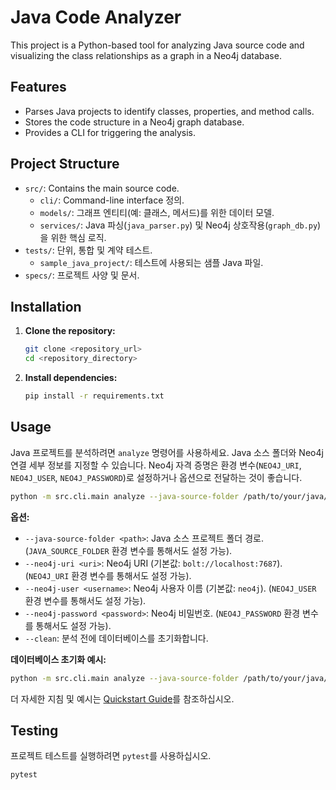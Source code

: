 # Java Code Analyzer

This project is a Python-based tool for analyzing Java source code and visualizing the class relationships as a graph in a Neo4j database.

## Features

- Parses Java projects to identify classes, properties, and method calls.
- Stores the code structure in a Neo4j graph database.
- Provides a CLI for triggering the analysis.

## Project Structure

- `src/`: Contains the main source code.
    - `cli/`: Command-line interface 정의.
    - `models/`: 그래프 엔티티(예: 클래스, 메서드)를 위한 데이터 모델.
    - `services/`: Java 파싱(`java_parser.py`) 및 Neo4j 상호작용(`graph_db.py`)을 위한 핵심 로직.
- `tests/`: 단위, 통합 및 계약 테스트.
    - `sample_java_project/`: 테스트에 사용되는 샘플 Java 파일.
- `specs/`: 프로젝트 사양 및 문서.

## Installation

1.  **Clone the repository:**
    ```bash
    git clone <repository_url>
    cd <repository_directory>
    ```

2.  **Install dependencies:**
    ```bash
    pip install -r requirements.txt
    ```

## Usage

Java 프로젝트를 분석하려면 `analyze` 명령어를 사용하세요. Java 소스 폴더와 Neo4j 연결 세부 정보를 지정할 수 있습니다. Neo4j 자격 증명은 환경 변수(`NEO4J_URI`, `NEO4J_USER`, `NEO4J_PASSWORD`)로 설정하거나 옵션으로 전달하는 것이 좋습니다.

```bash
python -m src.cli.main analyze --java-source-folder /path/to/your/java/project --neo4j-password <your_password>
```

**옵션:**

- `--java-source-folder <path>`: Java 소스 프로젝트 폴더 경로. (`JAVA_SOURCE_FOLDER` 환경 변수를 통해서도 설정 가능).
- `--neo4j-uri <uri>`: Neo4j URI (기본값: `bolt://localhost:7687`). (`NEO4J_URI` 환경 변수를 통해서도 설정 가능).
- `--neo4j-user <username>`: Neo4j 사용자 이름 (기본값: `neo4j`). (`NEO4J_USER` 환경 변수를 통해서도 설정 가능).
- `--neo4j-password <password>`: Neo4j 비밀번호. (`NEO4J_PASSWORD` 환경 변수를 통해서도 설정 가능).
- `--clean`: 분석 전에 데이터베이스를 초기화합니다.

**데이터베이스 초기화 예시:**

```bash
python -m src.cli.main analyze --java-source-folder /path/to/your/java/project --clean
```

더 자세한 지침 및 예시는 [Quickstart Guide](./specs/001-java-class-properyties/quickstart.md)를 참조하십시오.

## Testing

프로젝트 테스트를 실행하려면 `pytest`를 사용하십시오.

```bash
pytest
```